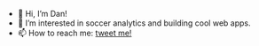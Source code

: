 - 👋 Hi, I’m Dan!
- 👀 I’m interested in soccer analytics and building cool web apps. 
- 📫 How to reach me: [tweet me!](https://twitter.com/dmallory42)

<!---
dmallory42/dmallory42 is a ✨ special ✨ repository because its `README.md` (this file) appears on your GitHub profile.
You can click the Preview link to take a look at your changes.
--->
